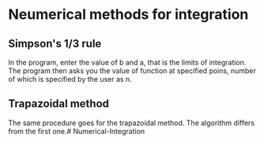 # Neumerical methods for integration

## Simpson's 1/3 rule
In the program, enter the value of b and a, that is the limits of integration. The program then asks you the value of function at specified poins, number of which is specified by the user as n.

## Trapazoidal method
The same procedure goes for the trapazoidal method. The algorithm differs from the first one.# Numerical-Integration
